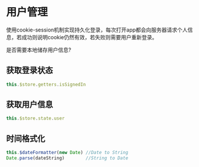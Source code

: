 # 用户管理

使用cookie-session机制实现持久化登录，每次打开app都会向服务器请求个人信息，若成功则说明cookie仍然有效，若失败则需要用户重新登录。

是否需要本地储存用户信息?

## 获取登录状态

```javascript
this.$store.getters.isSignedIn
```

## 获取用户信息

```javascript
this.$store.state.user
```

## 时间格式化
```javascript
this.$dateFormatter(new Date) //Date to String
Date.parse(dateString)        //String to Date
```

